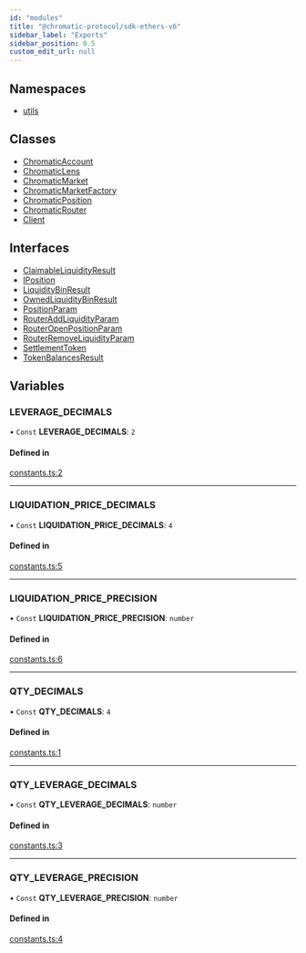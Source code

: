 ```yaml
---
id: "modules"
title: "@chromatic-protocol/sdk-ethers-v6"
sidebar_label: "Exports"
sidebar_position: 0.5
custom_edit_url: null
---
```


## Namespaces

- [utils](namespaces/utils.md)

## Classes

- [ChromaticAccount](classes/ChromaticAccount.md)
- [ChromaticLens](classes/ChromaticLens.md)
- [ChromaticMarket](classes/ChromaticMarket.md)
- [ChromaticMarketFactory](classes/ChromaticMarketFactory.md)
- [ChromaticPosition](classes/ChromaticPosition.md)
- [ChromaticRouter](classes/ChromaticRouter.md)
- [Client](classes/Client.md)

## Interfaces

- [ClaimableLiquidityResult](interfaces/ClaimableLiquidityResult.md)
- [IPosition](interfaces/IPosition.md)
- [LiquidityBinResult](interfaces/LiquidityBinResult.md)
- [OwnedLiquidityBinResult](interfaces/OwnedLiquidityBinResult.md)
- [PositionParam](interfaces/PositionParam.md)
- [RouterAddLiquidityParam](interfaces/RouterAddLiquidityParam.md)
- [RouterOpenPositionParam](interfaces/RouterOpenPositionParam.md)
- [RouterRemoveLiquidityParam](interfaces/RouterRemoveLiquidityParam.md)
- [SettlementToken](interfaces/SettlementToken.md)
- [TokenBalancesResult](interfaces/TokenBalancesResult.md)

## Variables

### LEVERAGE\_DECIMALS

• `Const` **LEVERAGE\_DECIMALS**: ``2``

#### Defined in

[constants.ts:2](https://github.com/chromatic-protocol/sdk/blob/2f20d44/packages/sdk-ethers-v6/src/constants.ts#L2)

___

### LIQUIDATION\_PRICE\_DECIMALS

• `Const` **LIQUIDATION\_PRICE\_DECIMALS**: ``4``

#### Defined in

[constants.ts:5](https://github.com/chromatic-protocol/sdk/blob/2f20d44/packages/sdk-ethers-v6/src/constants.ts#L5)

___

### LIQUIDATION\_PRICE\_PRECISION

• `Const` **LIQUIDATION\_PRICE\_PRECISION**: `number`

#### Defined in

[constants.ts:6](https://github.com/chromatic-protocol/sdk/blob/2f20d44/packages/sdk-ethers-v6/src/constants.ts#L6)

___

### QTY\_DECIMALS

• `Const` **QTY\_DECIMALS**: ``4``

#### Defined in

[constants.ts:1](https://github.com/chromatic-protocol/sdk/blob/2f20d44/packages/sdk-ethers-v6/src/constants.ts#L1)

___

### QTY\_LEVERAGE\_DECIMALS

• `Const` **QTY\_LEVERAGE\_DECIMALS**: `number`

#### Defined in

[constants.ts:3](https://github.com/chromatic-protocol/sdk/blob/2f20d44/packages/sdk-ethers-v6/src/constants.ts#L3)

___

### QTY\_LEVERAGE\_PRECISION

• `Const` **QTY\_LEVERAGE\_PRECISION**: `number`

#### Defined in

[constants.ts:4](https://github.com/chromatic-protocol/sdk/blob/2f20d44/packages/sdk-ethers-v6/src/constants.ts#L4)
